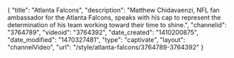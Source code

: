 {
    "title": "Atlanta Falcons",
    "description": "Matthew Chidavaenzi, NFL fan ambassador for the Atlanta Falcons, speaks with his cap to represent the determination of his team working toward their time to shine.",
    "channelid": "3764789",
    "videoid": "3764392",
    "date_created": "1410200875",
    "date_modified": "1470327481",
    "type": "captivate",
    "layout": "channelVideo",
    "url": "\/style\/atlanta-falcons\/3764789-3764392"
}